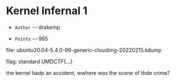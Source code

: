 # Kernel Infernal 1

- `Author` -- drakemp

- `Points` -- 965


file: ubuntu20.04-5.4.0-99-generic-cloudimg-20220215.kdump

flag: standard UMDCTF{...}

the kernel hadp an accident, wwhere was the scene of thde crime?

